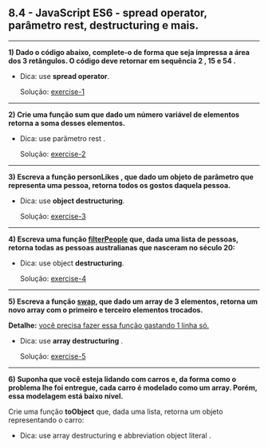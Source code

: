 ## 8.4 - JavaScript ES6 - spread operator, parâmetro rest, destructuring e mais.

<hr>

**1) Dado o código abaixo, complete-o de forma que seja impressa a área dos 3 retângulos. O código deve retornar em sequência 2 , 15 e 54 .**

- Dica: use **spread operator**.

  Solução: [exercise-1](./exercise-1.js)

<hr>

**2) Crie uma função sum que dado um número variável de elementos retorna a soma desses elementos.**

- Dica: use parâmetro rest .

  Solução: [exercise-2](./exercise-2.js)

<hr>

**3) Escreva a função personLikes , que dado um objeto de parâmetro que representa uma pessoa, retorna todos os gostos daquela pessoa.**

- Dica: use **object destructuring**.

  Solução: [exercise-3](./exercise-3.js)

<hr>

**4) Escreva uma função <ins>filterPeople</ins> que, dada uma lista de pessoas, retorna todas as pessoas australianas que nasceram no século 20:**

- Dica: use object **destructuring**.

  Solução: [exercise-4](./exercise-4.js)

<hr>

**5) Escreva a função <ins>swap</ins>, que dado um array de 3 elementos, retorna um novo array com o primeiro e terceiro elementos trocados.**

**Detalhe:** <ins>você precisa fazer essa função gastando 1 linha só.</ins>

- Dica: use **array destructuring** .

  Solução: [exercise-5](./exercise-5.js)

<hr>

**6) Suponha que você esteja lidando com carros e, da forma como o problema lhe foi entregue, cada carro é modelado como um array. Porém, essa modelagem está baixo nível.**

Crie uma função **toObject** que, dada uma lista, retorna um objeto representando o carro:

- Dica: use array destructuring e abbreviation object literal .
